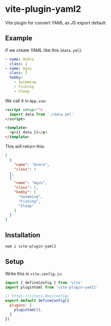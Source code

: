 # vite-plugin-yaml2

Vite plugin for convert YAML as JS export default

## Example

If we create YAML like this (`data.yml`):

```yaml
- name: Andre
  class: 1
- name: Agus
  class: 2
  hobby:
    - Swimming
    - Fishing
    - Sleep
```

We call it in `App.vue`:

```html
<script setup="">
  import data from './data.yml'
</script>

<template>
  <p>{{ data }}</p>
</template>
```

This will return this:

```json
[
  { 
    "name": "Andre", 
    "class": 1 
  }, 
  { 
    "name": "Agus", 
    "class": 2, 
    "hobby": [ 
      "Swimming", 
      "Fishing", 
      "Sleep" 
    ] 
  } 
]
```

## Installation

```bash
npm i vite-plugin-yaml2
```

## Setup

Write this in `vite.config.js`:

```javascript
import { defineConfig } from 'vite'
import pluginYaml from 'vite-plugin-yaml2'

// https://vitejs.dev/config/
export default defineConfig({
  plugins: [
    pluginYaml(),
  ]
})
```
